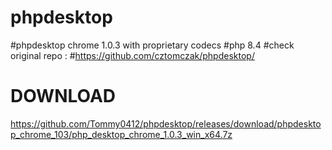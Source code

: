# phpdesktop
#phpdesktop chrome 1.0.3 with proprietary codecs
#php 8.4
#check original repo :
#https://github.com/cztomczak/phpdesktop/
# DOWNLOAD
https://github.com/Tommy0412/phpdesktop/releases/download/phpdesktop_chrome_103/php_desktop_chrome_1.0.3_win_x64.7z
